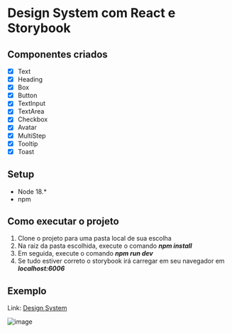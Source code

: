 # Design System com React e Storybook

## Componentes criados

- [X] Text
- [X] Heading
- [X] Box
- [X] Button
- [X] TextInput
- [X] TextArea
- [X] Checkbox
- [X] Avatar
- [X] MultiStep
- [X] Tooltip
- [X] Toast

## Setup

- Node 18.*
- npm

## Como executar o projeto

1. Clone o projeto para uma pasta local de sua escolha
2. Na raiz da pasta escolhida, execute o comando **_npm install_**
3. Em seguida, execute o comando **_npm run dev_**
4. Se tudo estiver correto o storybook irá carregar em seu navegador em **_localhost:6006_**

## Exemplo
Link: [Design System](https://lucian-af.github.io/laf.design.system)

![image](https://github.com/lucian-af/ignite.design.system/assets/65927348/549b3ee5-4c1e-4e21-babe-4a6949cefd1e)
